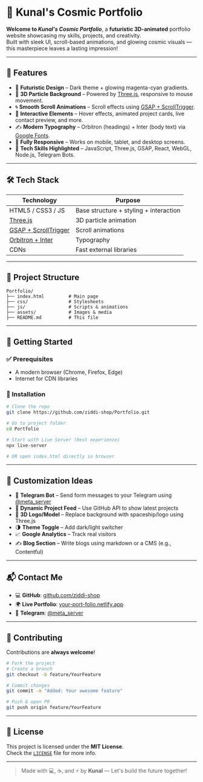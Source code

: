 
# 🚀 Kunal's Cosmic Portfolio

**Welcome to _Kunal's Cosmic Portfolio_**, a **futuristic 3D-animated** portfolio website showcasing my skills, projects, and creativity.  
Built with sleek UI, scroll-based animations, and glowing cosmic visuals — this masterpiece leaves a lasting impression!

---

## 🌌 Features

- 🎨 **Futuristic Design** – Dark theme + glowing magenta-cyan gradients.
- 🌟 **3D Particle Background** – Powered by [Three.js](https://threejs.org/), responsive to mouse movement.
- 🌀 **Smooth Scroll Animations** – Scroll effects using [GSAP + ScrollTrigger](https://greensock.com/scrolltrigger/).
- 🧠 **Interactive Elements** – Hover effects, animated project cards, live contact preview, and more.
- ✍️ **Modern Typography** – Orbitron (headings) + Inter (body text) via [Google Fonts](https://fonts.google.com/).
- 📱 **Fully Responsive** – Works on mobile, tablet, and desktop screens.
- 🔧 **Tech Skills Highlighted** – JavaScript, Three.js, GSAP, React, WebGL, Node.js, Telegram Bots.

---

## 🛠️ Tech Stack

| Technology | Purpose |
|------------|---------|
| HTML5 / CSS3 / JS | Base structure + styling + interaction |
| [Three.js](https://threejs.org/) | 3D particle animation |
| [GSAP + ScrollTrigger](https://greensock.com/scrolltrigger/) | Scroll animations |
| [Orbitron + Inter](https://fonts.google.com/) | Typography |
| CDNs | Fast external libraries |

---

## 📁 Project Structure

```
Portfolio/
├── index.html         # Main page
├── css/               # Stylesheets
├── js/                # Scripts & animations
├── assets/            # Images & media
├── README.md          # This file
```

---

## 🚀 Getting Started

### ✅ Prerequisites

- A modern browser (Chrome, Firefox, Edge)
- Internet for CDN libraries

### 🧪 Installation

```bash
# Clone the repo
git clone https://github.com/ziddi-shop/Portfolio.git

# Go to project folder
cd Portfolio

# Start with Live Server (best experience)
npx live-server

# OR open index.html directly in browser
```

---

## 🔧 Customization Ideas

- 📩 **Telegram Bot** – Send form messages to your Telegram using [@meta_server](https://t.me/meta_server)
- 📡 **Dynamic Project Feed** – Use GitHub API to show latest projects
- 🚀 **3D Logo/Model** – Replace background with spaceship/logo using Three.js
- 🌗 **Theme Toggle** – Add dark/light switcher
- 📈 **Google Analytics** – Track real visitors
- ✍️ **Blog Section** – Write blogs using markdown or a CMS (e.g., Contentful)

---

## 📬 Contact Me

- 💻 **GitHub**: [github.com/ziddi-shop](https://github.com/ziddi-shop)
- 🌍 **Live Portfolio**: [your-port-folio.netlify.app](https://your-port-folio.netlify.app)
- 📨 **Telegram**: [@meta_server](https://t.me/meta_server)

---

## 🌟 Contributing

Contributions are **always welcome**!

```bash
# Fork the project
# Create a branch
git checkout -b feature/YourFeature

# Commit changes
git commit -m "Added: Your awesome feature"

# Push & open PR
git push origin feature/YourFeature
```

---

## 📄 License

This project is licensed under the **MIT License**.  
Check the [`LICENSE`](./LICENSE) file for more info.

---

> Made with 💻, ☕, and ⚡ by **Kunal** — Let's build the future together!
